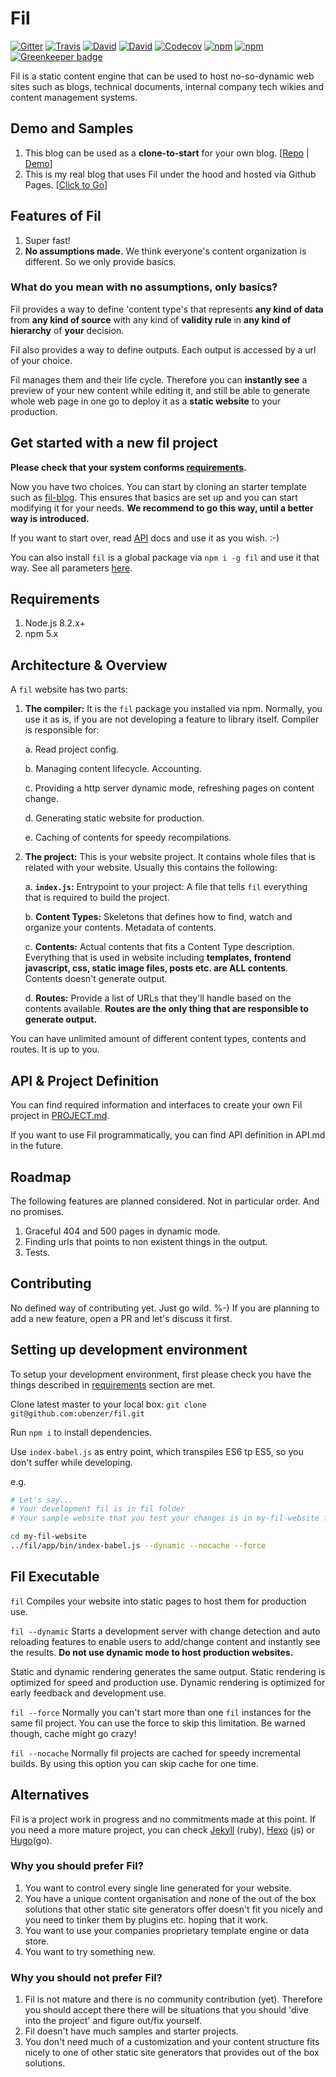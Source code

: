 # Fil

[![Gitter](https://img.shields.io/gitter/room/ubenzer/fil.svg?maxAge=2592000&style=flat-square)](https://gitter.im/ubenzer/fil) [![Travis](https://img.shields.io/travis/ubenzer/fil.svg?maxAge=3600&style=flat-square)](https://travis-ci.org/ubenzer/fil)
[![David](https://img.shields.io/david/ubenzer/fil.svg?maxAge=3600&style=flat-square)](https://david-dm.org/ubenzer/fil)
[![David](https://img.shields.io/david/dev/ubenzer/fil.svg?maxAge=3600&style=flat-square)](https://david-dm.org/ubenzer/fil#info=devDependencies)
[![Codecov](https://img.shields.io/codecov/c/github/ubenzer/fil.svg?maxAge=3600&style=flat-square)](https://codecov.io/gh/ubenzer/fil)
[![npm](https://img.shields.io/npm/v/fil.svg?maxAge=3600&style=flat-square)](https://www.npmjs.com/package/fil)
[![npm](https://img.shields.io/npm/dt/fil.svg?maxAge=3600&style=flat-square)](https://www.npmjs.com/package/fil) [![Greenkeeper badge](https://badges.greenkeeper.io/ubenzer/fil.svg)](https://greenkeeper.io/)

Fil is a static content engine that can be used to host no-so-dynamic web sites such as blogs, technical documents,
internal company tech wikies and content management systems.

## Demo and Samples

1. This blog can be used as a **clone-to-start** for your own blog. [[Repo](https://github.com/ubenzer/fil-blog) | [Demo](https://fil.ubenzer.com/)]
2. This is my real blog that uses Fil under the hood and hosted via Github Pages. [[Click to Go](https://ubenzer.com/)]

## Features of Fil

1. Super fast!
2. **No assumptions made.** We think everyone's content organization is different. So we only provide basics.

### What do you mean with no assumptions, only basics?
Fil provides a way to define 'content type's that represents **any kind of data** from **any kind of source** with any kind of **validity rule** in **any kind of hierarchy** of __your__ decision.

Fil also provides a way to define outputs. Each output is accessed by a url of your choice.

Fil manages them and their life cycle. Therefore you can **instantly see** a preview of your new content while editing it, and still be able to generate whole web page in one go to deploy it as a **static website** to your production.

## Get started with a new fil project
**Please check that your system conforms [requirements](#requirements).**

Now you have two choices. You can start by cloning an starter template such as [fil-blog](https://github.com/ubenzer/fil-blog). This ensures that basics are set up and you can start modifying it for your needs. **We recommend to go this way, until a better way is introduced.**

If you want to start over, read [API](#api) docs and use it as you wish. :-)

You can also install `fil` is a global package via `npm i -g fil` and use it that way. See all parameters [here](#fil-executable).

## Requirements
1. Node.js 8.2.x+
2. npm 5.x

## Architecture & Overview
A `fil` website has two parts:

1. **The compiler:** It is the `fil` package you installed via npm. Normally, you use it as is, if you are not developing a feature to library itself. Compiler is responsible for:

      a. Read project config.

      b. Managing content lifecycle. Accounting.

      c. Providing a http server dynamic mode, refreshing pages on content change.

      d. Generating static website for production.

      e. Caching of contents for speedy recompilations.

2. **The project:** This is your website project. It contains whole files that is related with your website. Usually this contains the following:

    a. **`index.js`:** Entrypoint to your project: A file that tells `fil` everything that is required to build the project.

    b. **Content Types:** Skeletons that defines how to find, watch and organize your contents. Metadata of contents.

    c. **Contents:** Actual contents that fits a Content Type description. Everything that is used in website including **templates, frontend javascript, css, static image files, posts etc. are ALL contents**. Contents doesn't generate output.

    d. **Routes:** Provide a list of URLs that they'll handle based on the contents available. **Routes are the only thing that are responsible to generate output.**

You can have unlimited amount of different content types, contents and routes. It is up to you.

## API & Project Definition
You can find required information and interfaces to create your own Fil project in [PROJECT.md](PROJECT.md).

If you want to use Fil programmatically, you can find API definition in API.md in the future.

## Roadmap 
The following features are planned considered. Not in particular order. And no promises.
1. Graceful 404 and 500 pages in dynamic mode.
2. Finding urls that points to non existent things in the output.
3. Tests.

## Contributing
No defined way of contributing yet. Just go wild. %-) If you are planning to add a new feature, open a PR and let's discuss it first.

## Setting up development environment
To setup your development environment, first please check you have the things described in [requirements](#requirements) section are met.

Clone latest master to your local box:
`git clone git@github.com:ubenzer/fil.git`

Run `npm i` to install dependencies.

Use  `index-babel.js` as entry point, which transpiles ES6 tp ES5, so you don't suffer while developing.

e.g.

```sh
# Let's say...
# Your development fil is in fil folder
# Your sample website that you test your changes is in my-fil-website folder

cd my-fil-website
../fil/app/bin/index-babel.js --dynamic --nocache --force
```

## Fil Executable

`fil` Compiles your website into static pages to host them for production use. 

`fil --dynamic` Starts a development server with change detection and auto reloading features to enable users to add/change content and instantly see the results. **Do not use dynamic mode to host production websites.**

Static and dynamic rendering generates the same output. Static rendering is optimized for speed and production use. Dynamic rendering is optimized for early feedback and development use.

`fil --force` Normally you can't start more than one `fil` instances for the same fil project. You can use the force to skip this limitation. Be warned though, cache might go crazy!

`fil --nocache` Normally fil projects are cached for speedy incremental builds. By using this option you can skip cache for one time.

## Alternatives

Fil is a project work in progress and no commitments made at this point. If you need a more mature project, you can check [Jekyll](https://jekyllrb.com/) (ruby), [Hexo](https://hexo.io) (js) or [Hugo](https://gohugo.io/)(go).

### Why you should prefer Fil?

1. You want to control every single line generated for your website.
2. You have a unique content organisation and none of the out of the box solutions that other static site generators offer doesn't fit you nicely and you need to tinker them by plugins etc. hoping that it work.
3. You want to use your companies proprietary template engine or data store.
4. You want to try something new. 

### Why you should not prefer Fil?

1. Fil is not mature and there is no community contribution (yet). Therefore you should accept there there will be situations that you should 'dive into the project' and figure out/fix yourself.
2. Fil doesn't have much samples and starter projects.
3. You don't need much of a customization and your content structure fits nicely to one of other static site generators that provides out of the box solutions.
